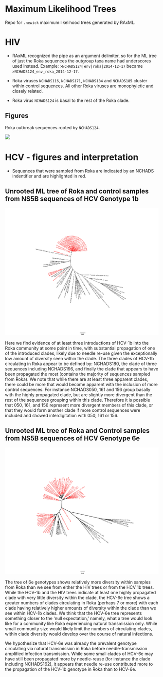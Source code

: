 # Maximum Likelihood Trees

Repo for `.newick` maximum likelihood trees generated by RAxML.

# HIV

* RAxML recognized the pipe as an argument delimiter, so for the ML tree of just the Roka sequences the outgroup taxa 
name had underscores used instead. Example: `>NCHADS124|env|roka|2014-12-17` became `>NCHADS124_env_roka_2014-12-17`.

* Roka viruses `NCHADS116`, `NCHADS171`, `NCHADS184` and `NCHADS185` cluster within control sequences. All other Roka 
viruses are monophyletic and closely related.

* Roka virus `NCHADS124` is basal to the rest of the Roka clade.

## Figures

Roka outbreak sequences rooted by `NCHADS124`.

![](https://github.com/blab/roka/blob/master/MaxLikelihood/env_only/figures/roka_env_aligned_tree.png)


# HCV - figures and interpretation

* Sequences that were sampled from Roka are indicated by an NCHADS indentifier and are highlighted in red.

## Unrooted ML tree of Roka and control samples from NS5B sequences of HCV Genotype 1b
![](HCV/HCV1b_Unrooted.png)

Here we find evidence of at least three introductions of HCV-1b into the Roka community at some point in time, with substantial propagation of one of the introduced clades, likely due to needle re-use given the exceptionally low amount of diversity seen within the clade.   The three clades of HCV-1b circulating in Roka appear to be defined by: NCHADS180, the clade of three sequences including NCHADS196, and finally the clade that appears to have been propagated the most (contains the majority of sequences sampled from Roka). We note that while there are at least three apparent clades, there could be more that would become apparent with the inclusion of more control sequences. For instance NCHADS050, 161 and 156 group basally with the highly propagated clade, but are slightly more divergent than the rest of the sequences grouping within this clade. Therefore it is possible that 050, 161, and 156 represent more divergent members of this clade, or that they would form another clade if more control sequences were included and showed interdigitation with 050, 161 or 156. 

## Unrooted ML tree of Roka and Control samples from NS5B sequences of HCV Genotype 6e
![](HCV/HCV6e_Unrooted.png)

The tree of 6e genotypes shows relatively more diversity within samples from Roka than we see from either the HIV trees or from the HCV 1b trees. While the HCV-1b and the HIV trees indicate at least one highly propagated clade with very little diversity within the clade, the HCV-6e tree shows a greater numbers of clades circulating in Roka (perhaps 7 or more) with each clade having relatively higher amounts of diversity within the clade than we see within HCV-1b clades. We think that the HCV-6e tree represents something closer to the 'null expectation,' namely, what a tree would look like for a community like Roka experiencing natural transmission only. While small community size would likely limit the numbers of circulating clades, within clade diversity would develop over the course of natural infections.

We hypothesize that HCV-6e was already the prevalent genotype circulating via natural transmission in Roka before needle-transmission amplified infection transmission. While some small clades of HCV-6e may have still been propagated more by needle-reuse (for instance the clade including NCHADS162), it appears that needle re-use contributed more to the propagation of the HCV-1b genotype in Roka than to HCV-6e.